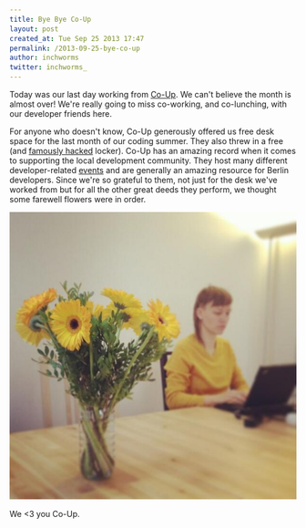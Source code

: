 ```yaml
---
title: Bye Bye Co-Up
layout: post
created_at: Tue Sep 25 2013 17:47
permalink: /2013-09-25-bye-co-up
author: inchworms
twitter: inchworms_
---
```


Today was our last day working from [Co-Up](https://twitter.com/co_up). We can't believe the month is almost over! We're really going to miss co-working, and co-lunching, with our developer friends here. 

For anyone who doesn't know, Co-Up generously offered us free desk space for the last month of our coding summer. They also threw in a free (and [famously hacked](http://inchworms.net/blog/2013-09-17-hardware-hack/) locker). Co-Up has an amazing record when it comes to supporting the local development community. They host many different developer-related [events](http://co-up.de/events.html) and are generally an amazing resource for Berlin developers. Since we're so grateful to them, not just for the desk we've worked from but for all the other great deeds they perform, we thought some farewell flowers were 	 in order. 

![goodbye_flowers](/images/flowers.jpg)

We <3 you Co-Up.
